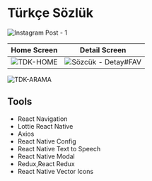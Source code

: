 # Türkçe Sözlük 

![Instagram Post - 1](https://user-images.githubusercontent.com/79416442/177302875-27abd432-9b4a-4fae-956f-2c979fc6f416.jpg)

Home Screen             |  Detail Screen    |                    
:-------------------------:|:-------------------------: 
![TDK-HOME](https://user-images.githubusercontent.com/79416442/177302921-fab747b5-023e-4e92-a15e-d4072ba0293d.jpg)  |  ![Sözcük - Detay#FAV](https://user-images.githubusercontent.com/79416442/177302938-411d3707-5649-4432-9704-6c6be0fd0aad.jpg) 
![TDK-ARAMA](https://user-images.githubusercontent.com/79416442/177302953-1b2e6aa7-5d9e-4f7a-9d4d-4ba7921dda14.jpg)

## Tools
- React Navigation
- Lottie React Native
- Axios
- React Native Config
- React Native Text to Speech
- React Native Modal
- Redux,React Redux
- React Native Vector Icons
